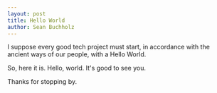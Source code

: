 ```yaml
---
layout: post
title: Hello World
author: Sean Buchholz
---
```


I suppose every good tech project must start, in accordance with the ancient ways of our people, with a Hello World.

So, here it is. Hello, world. It's good to see you.


Thanks for stopping by.
